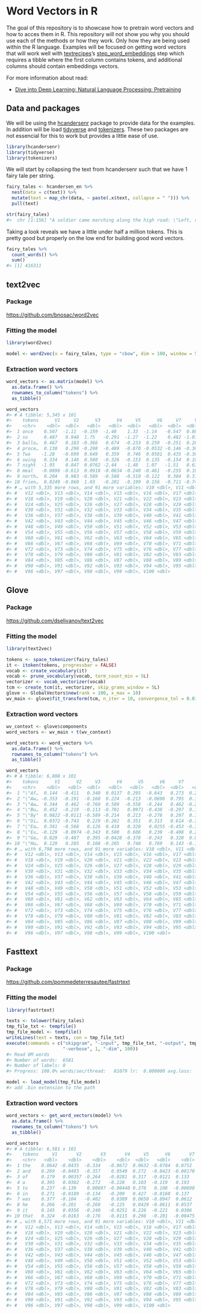 
<!-- README.md is generated from README.Rmd. Please edit that file -->

# Word Vectors in R

<!-- badges: start -->

<!-- badges: end -->

The goal of this repository is to showcase how to pretrain word vectors
and how to acces them in R. This repository will not show you why you
should use each of the methods or how they work. Only how they are being
used within the R language. Examples will be focused on getting word
vectors that will work well with
[textrecipes](https://textrecipes.tidymodels.org/)’s
[step\_word\_embeddings](https://textrecipes.tidymodels.org/reference/step_word_embeddings.html)
step which requires a tibble where the first column contains tokens, and
additional columns should contain embeddings vectors.

For more information about read:

  - [Dive into Deep Learning: Natural Language Processing:
    Pretraining](http://d2l.ai/chapter_natural-language-processing-pretraining/index.html)

## Data and packages

We will be using the
[hcandersenr](https://github.com/EmilHvitfeldt/hcandersenr) package to
provide data for the examples. In addition will be load
[tidyverse](https://www.tidyverse.org/) and
[tokenizers](https://github.com/ropensci/tokenizers). These two packages
are not essencial for this to work but provides a little ease of use.

``` r
library(hcandersenr)
library(tidyverse)
library(tokenizers)
```

We will start by collapsing the text from hcandersenr such that we have
1 fairy tale per string.

``` r
fairy_tales <- hcandersen_en %>%
  nest(data = c(text)) %>%
  mutate(text = map_chr(data, ~ paste(.x$text, collapse = " "))) %>%
  pull(text)

str(fairy_tales)
#>  chr [1:156] "A soldier came marching along the high road: \"Left, right - left, right.\" He had his knapsack on his back, an"| __truncated__ ...
```

Taking a look reveals we have a little under half a million tokens. This
is pretty good but properly on the low end for building good word
vectors.

``` r
fairy_tales %>% 
  count_words() %>% 
  sum()
#> [1] 416311
```

## text2vec

### Package

<https://github.com/bnosac/word2vec>

### Fitting the model

``` r
library(word2vec)

model <- word2vec(x = fairy_tales, type = "cbow", dim = 100, window = 5, iter = 20)
```

### Extraction word vectors

``` r
word_vectors <- as.matrix(model) %>%
  as.data.frame() %>%
  rownames_to_column("tokens") %>%
  as_tibble()

word_vectors
#> # A tibble: 5,345 x 101
#>    tokens      V1     V2      V3      V4     V5      V6     V7     V8      V9
#>    <chr>    <dbl>  <dbl>   <dbl>   <dbl>  <dbl>   <dbl>  <dbl>  <dbl>   <dbl>
#>  1 once    0.507  -1.11  -0.159  -1.48    1.33  -1.14   -0.547  0.884  0.0664
#>  2 so      0.487   0.948  1.75   -0.291  -1.27  -1.22    0.482 -1.07  -0.731 
#>  3 ballo…  0.467   0.183 -0.366   0.674  -0.233  0.259  -0.251  0.205 -0.603 
#>  4 proce…  0.130   0.298 -0.298  -0.489  -0.870 -0.0532 -0.146 -0.364  0.237 
#>  5 Two    -1.28   -0.699  0.649   0.359   0.746  0.0581  0.435 -0.363  0.451 
#>  6 swing   0.334   0.146  0.580  -0.326  -0.153  0.135  -0.154  0.105 -0.377 
#>  7 night  -1.95    0.847  0.0762 -2.44   -1.48   1.07   -1.51   0.634 -1.14  
#>  8 meal   -0.0896 -0.613  0.0918 -0.0634 -0.240 -0.461  -0.255  0.100  0.219 
#>  9 north…  0.204   0.983 -0.589  -0.588  -0.510 -0.122   0.304  0.371  0.220 
#> 10 frien…  0.0249 -0.860  1.03   -0.201  -0.199  0.156  -0.711 -0.741 -0.354 
#> # … with 5,335 more rows, and 91 more variables: V10 <dbl>, V11 <dbl>,
#> #   V12 <dbl>, V13 <dbl>, V14 <dbl>, V15 <dbl>, V16 <dbl>, V17 <dbl>,
#> #   V18 <dbl>, V19 <dbl>, V20 <dbl>, V21 <dbl>, V22 <dbl>, V23 <dbl>,
#> #   V24 <dbl>, V25 <dbl>, V26 <dbl>, V27 <dbl>, V28 <dbl>, V29 <dbl>,
#> #   V30 <dbl>, V31 <dbl>, V32 <dbl>, V33 <dbl>, V34 <dbl>, V35 <dbl>,
#> #   V36 <dbl>, V37 <dbl>, V38 <dbl>, V39 <dbl>, V40 <dbl>, V41 <dbl>,
#> #   V42 <dbl>, V43 <dbl>, V44 <dbl>, V45 <dbl>, V46 <dbl>, V47 <dbl>,
#> #   V48 <dbl>, V49 <dbl>, V50 <dbl>, V51 <dbl>, V52 <dbl>, V53 <dbl>,
#> #   V54 <dbl>, V55 <dbl>, V56 <dbl>, V57 <dbl>, V58 <dbl>, V59 <dbl>,
#> #   V60 <dbl>, V61 <dbl>, V62 <dbl>, V63 <dbl>, V64 <dbl>, V65 <dbl>,
#> #   V66 <dbl>, V67 <dbl>, V68 <dbl>, V69 <dbl>, V70 <dbl>, V71 <dbl>,
#> #   V72 <dbl>, V73 <dbl>, V74 <dbl>, V75 <dbl>, V76 <dbl>, V77 <dbl>,
#> #   V78 <dbl>, V79 <dbl>, V80 <dbl>, V81 <dbl>, V82 <dbl>, V83 <dbl>,
#> #   V84 <dbl>, V85 <dbl>, V86 <dbl>, V87 <dbl>, V88 <dbl>, V89 <dbl>,
#> #   V90 <dbl>, V91 <dbl>, V92 <dbl>, V93 <dbl>, V94 <dbl>, V95 <dbl>,
#> #   V96 <dbl>, V97 <dbl>, V98 <dbl>, V99 <dbl>, V100 <dbl>
```

## Glove

### Package

<https://github.com/dselivanov/text2vec>

### Fitting the model

``` r
library(text2vec)

tokens <- space_tokenizer(fairy_tales)
it <- itoken(tokens, progressbar = FALSE)
vocab <- create_vocabulary(it)
vocab <- prune_vocabulary(vocab, term_count_min = 5L)
vectorizer <- vocab_vectorizer(vocab)
tcm <- create_tcm(it, vectorizer, skip_grams_window = 5L)
glove <- GlobalVectors$new(rank = 100, x_max = 10)
wv_main <- glove$fit_transform(tcm, n_iter = 10, convergence_tol = 0.01)
```

### Extraction word vectors

``` r
wv_context <- glove$components
word_vectors <- wv_main + t(wv_context)

word_vectors <- word_vectors %>%
  as.data.frame() %>%
  rownames_to_column("tokens") %>%
  as_tibble()

word_vectors
#> # A tibble: 6,808 x 101
#>    tokens      V1      V2     V3      V4      V5      V6     V7      V8       V9
#>    <chr>    <dbl>   <dbl>  <dbl>   <dbl>   <dbl>   <dbl>  <dbl>   <dbl>    <dbl>
#>  1 "\"Af…  0.144  -0.411   0.340  0.0137  0.295  -0.643   0.273  0.238  -0.477  
#>  2 "\"Aw… -0.353  -0.191  -0.168  0.224  -0.213  -0.0696  0.795  0.106  -0.339  
#>  3 "\"Aw…  0.344   0.462  -0.760  0.509  -0.558  -0.244   0.462 -0.201   0.0112 
#>  4 "\"Bu…  0.452  -0.219  -0.113 -0.701   0.0971 -0.438  -0.297  0.173   0.0432 
#>  5 "\"By"  0.0822 -0.0111 -0.589 -0.214   0.213  -0.278   0.297  0.136  -0.236  
#>  6 "\"Di…  0.0372 -0.743   0.229 -0.282   0.351   0.313   0.614 -0.377   0.00363
#>  7 "\"Ea…  0.341  -0.568   0.126  0.410   0.320   0.0255 -0.453 -0.324  -0.666  
#>  8 "\"Ev… -0.129  -0.0974 -0.343  0.500   0.606   0.230  -0.408  0.287   0.310  
#>  9 "\"Ge…  0.829  -0.487   0.395 -0.0428 -0.378  -0.243   0.328  0.0278  0.298  
#> 10 "\"Hu…  0.129   0.285   0.108 -0.205   0.740   0.769   0.143 -0.136   0.362  
#> # … with 6,798 more rows, and 91 more variables: V10 <dbl>, V11 <dbl>,
#> #   V12 <dbl>, V13 <dbl>, V14 <dbl>, V15 <dbl>, V16 <dbl>, V17 <dbl>,
#> #   V18 <dbl>, V19 <dbl>, V20 <dbl>, V21 <dbl>, V22 <dbl>, V23 <dbl>,
#> #   V24 <dbl>, V25 <dbl>, V26 <dbl>, V27 <dbl>, V28 <dbl>, V29 <dbl>,
#> #   V30 <dbl>, V31 <dbl>, V32 <dbl>, V33 <dbl>, V34 <dbl>, V35 <dbl>,
#> #   V36 <dbl>, V37 <dbl>, V38 <dbl>, V39 <dbl>, V40 <dbl>, V41 <dbl>,
#> #   V42 <dbl>, V43 <dbl>, V44 <dbl>, V45 <dbl>, V46 <dbl>, V47 <dbl>,
#> #   V48 <dbl>, V49 <dbl>, V50 <dbl>, V51 <dbl>, V52 <dbl>, V53 <dbl>,
#> #   V54 <dbl>, V55 <dbl>, V56 <dbl>, V57 <dbl>, V58 <dbl>, V59 <dbl>,
#> #   V60 <dbl>, V61 <dbl>, V62 <dbl>, V63 <dbl>, V64 <dbl>, V65 <dbl>,
#> #   V66 <dbl>, V67 <dbl>, V68 <dbl>, V69 <dbl>, V70 <dbl>, V71 <dbl>,
#> #   V72 <dbl>, V73 <dbl>, V74 <dbl>, V75 <dbl>, V76 <dbl>, V77 <dbl>,
#> #   V78 <dbl>, V79 <dbl>, V80 <dbl>, V81 <dbl>, V82 <dbl>, V83 <dbl>,
#> #   V84 <dbl>, V85 <dbl>, V86 <dbl>, V87 <dbl>, V88 <dbl>, V89 <dbl>,
#> #   V90 <dbl>, V91 <dbl>, V92 <dbl>, V93 <dbl>, V94 <dbl>, V95 <dbl>,
#> #   V96 <dbl>, V97 <dbl>, V98 <dbl>, V99 <dbl>, V100 <dbl>
```

## Fasttext

### Package

<https://github.com/pommedeterresautee/fastrtext>

### Fitting the model

``` r
library(fastrtext)

texts <- tolower(fairy_tales)
tmp_file_txt <- tempfile()
tmp_file_model <- tempfile()
writeLines(text = texts, con = tmp_file_txt)
execute(commands = c("skipgram", "-input", tmp_file_txt, "-output", tmp_file_model, 
                     "-verbose", 1, "-dim", 100))
#> Read 0M words
#> Number of words:  6581
#> Number of labels: 0
#> Progress: 100.0% words/sec/thread:   81079 lr:  0.000000 avg.loss:  2.510568 ETA:   0h 0m 0s

model <- load_model(tmp_file_model)
#> add .bin extension to the path
```

### Extraction word vectors

``` r
word_vectors <- get_word_vectors(model) %>%
  as.data.frame() %>%
  rownames_to_column("tokens") %>%
  as_tibble()

word_vectors
#> # A tibble: 6,581 x 101
#>    tokens     V1       V2       V3       V4     V5      V6       V7     V8    V9
#>    <chr>   <dbl>    <dbl>    <dbl>    <dbl>  <dbl>   <dbl>    <dbl>  <dbl> <dbl>
#>  1 the    0.0642 -0.0435  -0.334   -0.0672  0.0632 -0.0784  0.0752  -0.227 0.169
#>  2 and    0.269  -0.0493  -0.357    0.0549  0.272  -0.0423 -0.00170 -0.403 0.233
#>  3 of     0.179   0.00357 -0.264   -0.0281  0.317  -0.0121  0.133   -0.136 0.291
#>  4 a      0.395   0.0382  -0.272   -0.228   0.103  -0.119   0.193   -0.311 0.207
#>  5 to     0.237  -0.139    0.00697 -0.00440 0.378   0.108  -0.00690 -0.458 0.457
#>  6 in     0.271  -0.0189  -0.134   -0.209   0.427  -0.0160  0.137   -0.496 0.446
#>  7 was    0.377  -0.104   -0.402    0.0389  0.0650 -0.0947  0.0612  -0.344 0.263
#>  8 he     0.266  -0.201   -0.260   -0.125   0.0429 -0.0611  0.0537  -0.358 0.301
#>  9 it     0.145   0.0356  -0.240   -0.0251  0.226  -0.221   0.0386  -0.720 0.150
#> 10 that   0.324  -0.0163  -0.176   -0.0115  0.298  -0.201  -0.00475 -0.490 0.291
#> # … with 6,571 more rows, and 91 more variables: V10 <dbl>, V11 <dbl>,
#> #   V12 <dbl>, V13 <dbl>, V14 <dbl>, V15 <dbl>, V16 <dbl>, V17 <dbl>,
#> #   V18 <dbl>, V19 <dbl>, V20 <dbl>, V21 <dbl>, V22 <dbl>, V23 <dbl>,
#> #   V24 <dbl>, V25 <dbl>, V26 <dbl>, V27 <dbl>, V28 <dbl>, V29 <dbl>,
#> #   V30 <dbl>, V31 <dbl>, V32 <dbl>, V33 <dbl>, V34 <dbl>, V35 <dbl>,
#> #   V36 <dbl>, V37 <dbl>, V38 <dbl>, V39 <dbl>, V40 <dbl>, V41 <dbl>,
#> #   V42 <dbl>, V43 <dbl>, V44 <dbl>, V45 <dbl>, V46 <dbl>, V47 <dbl>,
#> #   V48 <dbl>, V49 <dbl>, V50 <dbl>, V51 <dbl>, V52 <dbl>, V53 <dbl>,
#> #   V54 <dbl>, V55 <dbl>, V56 <dbl>, V57 <dbl>, V58 <dbl>, V59 <dbl>,
#> #   V60 <dbl>, V61 <dbl>, V62 <dbl>, V63 <dbl>, V64 <dbl>, V65 <dbl>,
#> #   V66 <dbl>, V67 <dbl>, V68 <dbl>, V69 <dbl>, V70 <dbl>, V71 <dbl>,
#> #   V72 <dbl>, V73 <dbl>, V74 <dbl>, V75 <dbl>, V76 <dbl>, V77 <dbl>,
#> #   V78 <dbl>, V79 <dbl>, V80 <dbl>, V81 <dbl>, V82 <dbl>, V83 <dbl>,
#> #   V84 <dbl>, V85 <dbl>, V86 <dbl>, V87 <dbl>, V88 <dbl>, V89 <dbl>,
#> #   V90 <dbl>, V91 <dbl>, V92 <dbl>, V93 <dbl>, V94 <dbl>, V95 <dbl>,
#> #   V96 <dbl>, V97 <dbl>, V98 <dbl>, V99 <dbl>, V100 <dbl>
```

